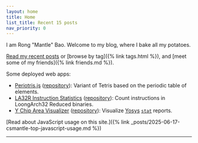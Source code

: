 ```yaml
---
layout: home
title: Home
list_title: Recent 15 posts
nav_priority: 0
---
```


I am Rong "Mantle" Bao. Welcome to my blog, where I bake all my potatoes.

[Read my recent posts](#section-recent-posts) or [browse by tag]({% link tags.html %}), and [meet some of my friends]({% link friends.md %}).

Some deployed web apps:

* [Periotris.js](/periotrisjs) ([repository](https://github.com/CSharperMantle/periotrisjs)): Variant of Tetris based on the periodic table of elements.
* [LA32R Instruction Statistics](/la32r-instr-stats) ([repository](https://github.com/CSharperMantle/la32r-instr-stats)): Count instructions in LoongArch32 Reduced binaries.
* [Y Chip Area Visualizer](/ysyx-chip-area-visualizer) ([repository](https://github.com/CSharperMantle/ysyx-chip-area-visualizer)): Visualize [Yosys](https://github.com/YosysHQ/yosys) [`stat`](https://yosyshq.readthedocs.io/projects/yosys/en/stable/cmd/stat.html) reports.

[Read about JavaScript usage on this site.]({% link _posts/2025-06-17-csmantle-top-javascript-usage.md %})

------
